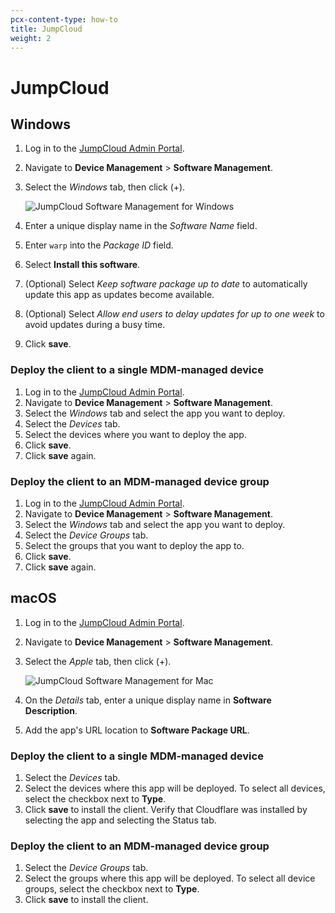 ```yaml
---
pcx-content-type: how-to
title: JumpCloud
weight: 2
---
```


# JumpCloud

## Windows

1.  Log in to the [JumpCloud Admin Portal](https://console.jumpcloud.com).

1.  Navigate to **Device Management** > **Software Management**.

1.  Select the _Windows_ tab, then click (+).

    ![JumpCloud Software Management for Windows](/cloudflare-one/static/documentation/connections/jumpcloud.png)

1.  Enter a unique display name in the _Software Name_ field.

1.  Enter `warp` into the _Package ID_ field.

1.  Select **Install this software**.

1.  (Optional) Select _Keep software package up to date_ to automatically update this app as updates become available.

1.  (Optional) Select _Allow end users to delay updates for up to one week_ to avoid updates during a busy time.

1.  Click **save**.

### Deploy the client to a single MDM-managed device

1.  Log in to the [JumpCloud Admin Portal](https://console.jumpcloud.com).
1.  Navigate to **Device Management** > **Software Management**.
1.  Select the _Windows_ tab and select the app you want to deploy.
1.  Select the _Devices_ tab.
1.  Select the devices where you want to deploy the app.
1.  Click **save**.
1.  Click **save** again.

### Deploy the client to an MDM-managed device group

1.  Log in to the [JumpCloud Admin Portal](https://console.jumpcloud.com).
1.  Navigate to **Device Management** > **Software Management**.
1.  Select the _Windows_ tab and select the app you want to deploy.
1.  Select the _Device Groups_ tab.
1.  Select the groups that you want to deploy the app to.
1.  Click **save**.
1.  Click **save** again.

## macOS

1.  Log in to the [JumpCloud Admin Portal](https://console.jumpcloud.com).

1.  Navigate to **Device Management** > **Software Management**.

1.  Select the _Apple_ tab, then click (+).

    ![JumpCloud Software Management for Mac](/cloudflare-one/static/documentation/connections/jumpcloud.png)

1.  On the _Details_ tab, enter a unique display name in **Software Description**.

1.  Add the app's URL location to **Software Package URL**.

### Deploy the client to a single MDM-managed device

1.  Select the _Devices_ tab.
1.  Select the devices where this app will be deployed. To select all devices, select the checkbox next to **Type**.
1.  Click **save** to install the client.
    Verify that Cloudflare was installed by selecting the app and selecting the Status tab.

### Deploy the client to an MDM-managed device group

1.  Select the _Device Groups_ tab.
1.  Select the groups where this app will be deployed. To select all device groups, select the checkbox next to **Type**.
1.  Click **save** to install the client.
